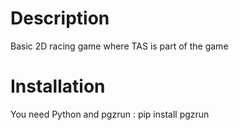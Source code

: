 # Description
Basic 2D racing game where TAS is part of the game

# Installation
You need Python and pgzrun : pip install pgzrun
